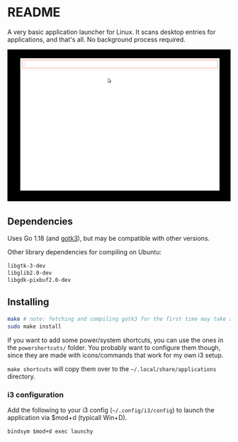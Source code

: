 # README

A very basic application launcher for Linux. It scans desktop entries for applications, and that's all. No background
process required.

![Preview](preview.gif)

## Dependencies

Uses Go 1.18 (and [gotk3](https://github.com/gotk3/gotk3)), but may be compatible with other versions.

Other library dependencies for compiling on Ubuntu:

```
libgtk-3-dev
libglib2.0-dev
libgdk-pixbuf2.0-dev
```

## Installing

```sh
make # note: fetching and compiling gotk3 for the first time may take a while.
sudo make install
```

If you want to add some power/system shortcuts, you can use the ones
in the `powershortcuts/` folder. You probably want to configure them though,
since they are made with icons/commands that work for my own i3 setup.

`make shortcuts` will copy them over to the `~/.local/share/applications` directory.

### i3 configuration

Add the following to your i3 config (`~/.config/i3/config`) to launch
the application via $mod+d (typicall Win+D).

```
bindsym $mod+d exec launchy
```
